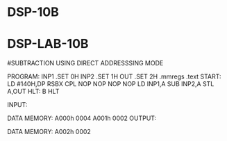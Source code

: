 # DSP-10B
# DSP-LAB-10B

#SUBTRACTION USING DIRECT ADDRESSSING MODE

PROGRAM:
 INP1 .SET 0H 
INP2 .SET 1H 
OUT .SET 2H 
.mmregs 
.text 
START: 
LD #140H,DP 
RSBX CPL 
NOP 
NOP 
NOP 
NOP 
LD INP1,A 
SUB INP2,A 
STL A,OUT 
HLT:   B HLT

INPUT:

 DATA MEMORY:
 A000h 0004 
A001h 0002 
OUTPUT:

 DATA MEMORY: 
A002h 0002 
